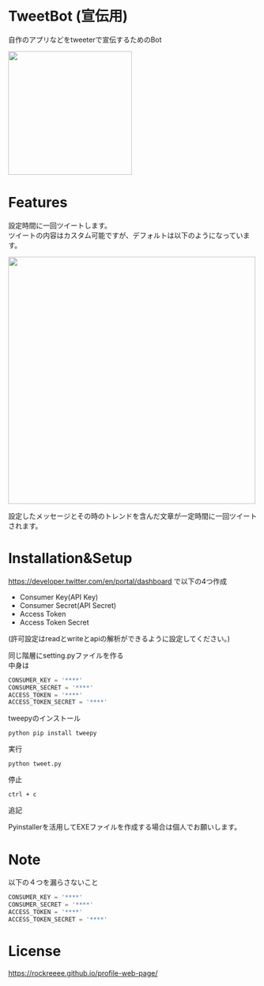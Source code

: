 # TweetBot (宣伝用)
 
自作のアプリなどをtweeterで宣伝するためのBot

<img src="https://user-images.githubusercontent.com/103748137/209794987-1981a63e-e6aa-4ebe-9e1a-0cf9ce60db25.JPEG" width="250">
 
# Features
 
設定時間に一回ツイートします。  
ツイートの内容はカスタム可能ですが、デフォルトは以下のようになっています。  

<img src="https://user-images.githubusercontent.com/103748137/209789009-31313ae6-3391-4633-ab79-d29011c05476.JPEG" width="500">

設定したメッセージとその時のトレンドを含んだ文章が一定時間に一回ツイートされます。
 
 
# Installation&Setup

https://developer.twitter.com/en/portal/dashboard
で以下の4つ作成
- Consumer Key(API Key)
- Consumer Secret(API Secret)
- Access Token
- Access Token Secret

(許可設定はreadとwriteとapiの解析ができるように設定してください。)

同じ階層にsetting.pyファイルを作る  
中身は  
```setting.py
CONSUMER_KEY = '****'  
CONSUMER_SECRET = '****'  
ACCESS_TOKEN = '****'  
ACCESS_TOKEN_SECRET = '****'  
```
 
tweepyのインストール
 
```
python pip install tweepy
```

実行
 
```
python tweet.py
```

停止  
```
ctrl + c
```

追記

Pyinstallerを活用してEXEファイルを作成する場合は個人でお願いします。
 
# Note

以下の４つを漏らさないこと
```setting.py
CONSUMER_KEY = '****'  
CONSUMER_SECRET = '****'  
ACCESS_TOKEN = '****'  
ACCESS_TOKEN_SECRET = '****'  
```
 
# License

https://rockreeee.github.io/profile-web-page/